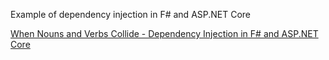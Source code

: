 Example of dependency injection in F# and ASP.NET Core

[When Nouns and Verbs Collide - Dependency Injection in F# and ASP.NET Core](http://www.arado.fi/blog/when-nouns-and-verbs-collide)
